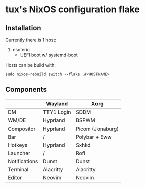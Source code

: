 # tux's NixOS configuration flake

## Installation

Currently there is 1 host:
1. esoteric
   - UEFI boot w/ systemd-boot

Hosts can be build with:

```
sudo nixos-rebuild switch --flake .#<HOSTNAME>
```

## Components

|               | Wayland    | Xorg             |
|---------------|------------|------------------|
| DM            | TTY1 Login | SDDM             |
| WM/DE         | Hyprland   | BSPWM            |
| Compositor    | Hyprland   | Picom (Jonaburg) |
| Bar           | /          | Polybar + Eww    |
| Hotkeys       | Hyprland   | Sxhkd            |
| Launcher      | /          | Rofi             |
| Notifications | Dunst      | Dunst            |
| Terminal      | Alacritty  | Alacritty        |
| Editor        | Neovim     | Neovim           |